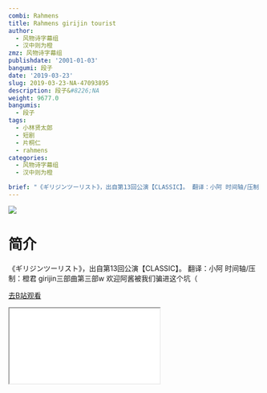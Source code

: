 ```yaml
---
combi: Rahmens
title: Rahmens girijin tourist
author:
  - 风物诗字幕组
  - 汉中则为橙
zmz: 风物诗字幕组
publishdate: '2001-01-03'
bangumi: 段子
date: '2019-03-23'
slug: 2019-03-23-NA-47093895
description: 段子&#8226;NA
weight: 9677.0
bangumis:
  - 段子
tags:
  - 小林贤太郎
  - 短剧
  - 片桐仁
  - rahmens
categories:
  - 风物诗字幕组
  - 汉中则为橙

brief: "《ギリジンツーリスト》，出自第13回公演【CLASSIC】。 翻译：小阿 时间轴/压制：橙君 girijin三部曲第三部w 欢迎阿酱被我们骗进这个坑（"
---
```

![](https://i.imgur.com/N5kZhXy.jpg)
# 简介  
《ギリジンツーリスト》，出自第13回公演【CLASSIC】。
翻译：小阿 时间轴/压制：橙君
girijin三部曲第三部w
欢迎阿酱被我们骗进这个坑（  

[去B站观看](https://www.bilibili.com/video/av47093895/)
<div class ="resp-container"><iframe class="testiframe" src="//player.bilibili.com/player.html?aid=47093895"", scrolling="no", allowfullscreen="true" > </iframe></div> 
